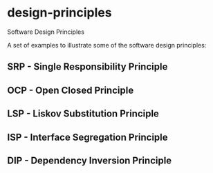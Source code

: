 # design-principles
Software Design Principles

A set of examples to illustrate some of the software design principles:

## SRP - Single Responsibility Principle
## OCP - Open Closed Principle
## LSP - Liskov Substitution Principle
## ISP - Interface Segregation Principle
## DIP - Dependency Inversion Principle

